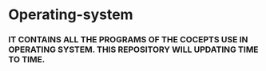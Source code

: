 # Operating-system
### IT CONTAINS ALL THE PROGRAMS OF THE COCEPTS USE IN OPERATING SYSTEM. THIS REPOSITORY WILL UPDATING TIME TO TIME.
